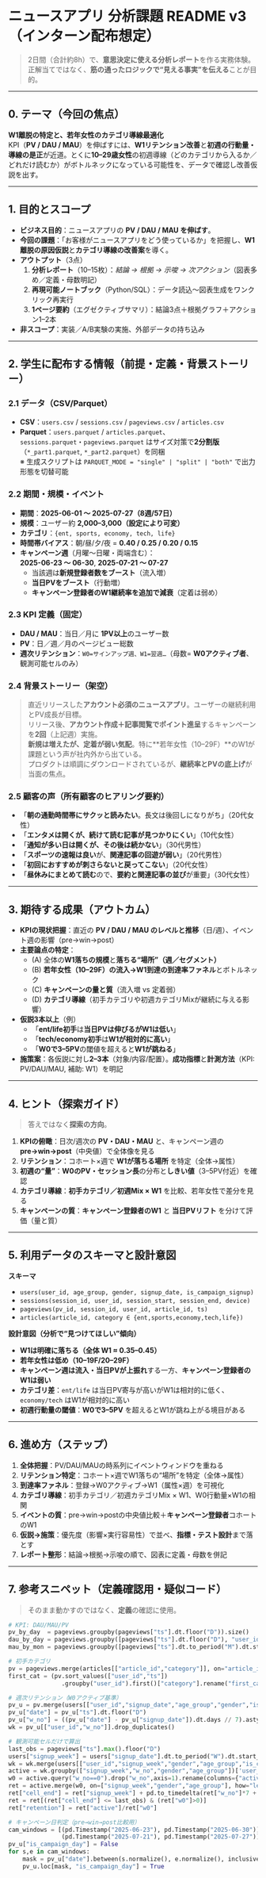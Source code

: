 # ニュースアプリ 分析課題 README v3（インターン配布想定）

> 2日間（合計約8h）で、**意思決定に使える分析レポート**を作る実務体験。正解当てではなく、**筋の通ったロジックで“見える事実”を伝える**ことが目的。

---

## 0. テーマ（今回の焦点）
**W1離脱の特定と、若年女性のカテゴリ導線最適化**  
KPI（**PV / DAU / MAU**）を伸ばすには、**W1リテンション改善**と**初週の行動量・導線の是正**が近道。とくに**10–29歳女性**の初週導線（どのカテゴリから入るか／どれだけ読むか）がボトルネックになっている可能性を、データで確認し改善仮説を出す。

---

## 1. 目的とスコープ
- **ビジネス目的**：ニュースアプリの **PV / DAU / MAU を伸ばす**。
- **今回の課題**：「お客様がニュースアプリをどう使っているか」を把握し、**W1離脱の原因仮説**と**カテゴリ導線の改善案**を導く。
- **アウトプット**（3点）
  1) **分析レポート**（10–15枚）：*結論 → 根拠 → 示唆 → 次アクション*（図表多め／定義・母数明記）
  2) **再現可能ノートブック**（Python/SQL）：データ読込～図表生成をワンクリック再実行
  3) **1ページ要約**（エグゼクティブサマリ）：結論3点＋根拠グラフ＋アクション1–2本
- **非スコープ**：実装／A/B実験の実施、外部データの持ち込み

---

## 2. 学生に配布する情報（前提・定義・背景ストーリー）

### 2.1 データ（CSV/Parquet）
- **CSV**：`users.csv` / `sessions.csv` / `pageviews.csv` / `articles.csv`
- **Parquet**：`users.parquet` / `articles.parquet`、  
  `sessions.parquet`・`pageviews.parquet` はサイズ対策で**2分割版**（`*_part1.parquet`, `*_part2.parquet`）を同梱  
  ※ 生成スクリプトは `PARQUET_MODE = "single" | "split" | "both"` で出力形態を切替可能

### 2.2 期間・規模・イベント
- **期間**：**2025-06-01 ～ 2025-07-27（8週/57日）**
- **規模**：ユーザー約 **2,000–3,000（設定により可変）**
- **カテゴリ**：`{ent, sports, economy, tech, life}`
- **時間帯バイアス**：朝/昼/夕/夜 = **0.40 / 0.25 / 0.20 / 0.15**
- **キャンペーン週**（月曜〜日曜・両端含む）：  
  **2025-06-23 ～ 06-30**, **2025-07-21 ～ 07-27**
  - 当該週は**新規登録者数をブースト**（流入増）
  - **当日PVをブースト**（行動増）
  - **キャンペーン登録者のW1継続率を追加で減衰**（定着は弱め）

### 2.3 KPI 定義（固定）
- **DAU / MAU**：当日／月に **1PV以上**のユーザー数  
- **PV**：日／週／月のページビュー総数  
- **週次リテンション**：`W0=サインアップ週、W1=翌週…`（母数= **W0アクティブ者**、観測可能セルのみ）

### 2.4 背景ストーリー（架空）
> 直近リリースした**アカウント必須のニュースアプリ**。ユーザーの継続利用とPV成長が目標。  
> リリース後、**アカウント作成＋記事閲覧でポイント進呈**するキャンペーンを**2回**（上記週）実施。  
> **新規は増えたが、定着が弱い気配**。特に**若年女性（10–29F）**のW1が課題という声が社内外から出ている。  
> プロダクトは順調にダウンロードされているが、**継続率とPVの底上げ**が当面の焦点。

### 2.5 顧客の声（所有顧客のヒアリング要約）
- 「**朝の通勤時間帯にサクッと読みたい**。長文は後回しになりがち」（20代女性）
- 「**エンタメは開くが、続けて読む記事が見つかりにくい**」（10代女性）
- 「**通知が多い日は開くが、その後は続かない**」（30代男性）
- 「**スポーツの速報は良い**が、**関連記事の回遊が弱い**」（20代男性）
- 「**初回におすすめが刺さらないと戻ってこない**」（20代女性）
- 「**昼休みにまとめて読む**ので、**要約と関連記事の並び**が重要」（30代女性）

---

## 3. 期待する成果（アウトカム）
- **KPIの現状把握**：直近の **PV / DAU / MAU のレベルと推移**（日/週）、イベント週の影響（pre→win→post）
- **主要論点の特定**：
  - (A) 全体の**W1落ちの規模**と**落ちる“場所”（週／セグメント）**
  - (B) **若年女性（10–29F）**の流入→W1到達の**到達率ファネル**とボトルネック
  - (C) **キャンペーンの量と質**（流入増 vs 定着弱）
  - (D) **カテゴリ導線**（初手カテゴリや初週カテゴリMixが継続に与える影響）
- **仮説3本以上**（例）
  - 「**ent/life初手**は**当日PVは伸びるがW1は低い**」
  - 「**tech/economy初手**は**W1が相対的に高い**」
  - 「**W0で3–5PV**の閾値を超えると**W1が跳ねる**」
- **施策案**：各仮説に対し**2–3本**（対象/内容/配置）。**成功指標**と**計測方法**（KPI: PV/DAU/MAU, 補助: W1）を明記

---

## 4. ヒント（探索ガイド）
> 答えではなく**探索の方向**。
1) **KPIの俯瞰**：日次/週次の **PV・DAU・MAU** と、キャンペーン週の **pre→win→post**（中央値）で全体像を見る  
2) **リテンション**：コホート×週で **W1が落ちる場所** を特定（全体→属性）  
3) **初週の“量”**：**W0のPV・セッション長**の分布と**しきい値**（3–5PV付近）を確認  
4) **カテゴリ導線**：**初手カテゴリ／初週Mix × W1** を比較、若年女性で差分を見る  
5) **キャンペーンの質**：**キャンペーン登録者のW1** と **当日PVリフト** を分けて評価（量と質）

---

## 5. 利用データのスキーマと設計意図
**スキーマ**
- `users(user_id, age_group, gender, signup_date, is_campaign_signup)`  
- `sessions(session_id, user_id, session_start, session_end, device)`  
- `pageviews(pv_id, session_id, user_id, article_id, ts)`  
- `articles(article_id, category ∈ {ent,sports,economy,tech,life})`

**設計意図（分析で“見つけてほしい”傾向）**
- **W1は明確に落ちる（全体 W1 ≈ 0.35–0.45）**
- **若年女性は低め（10–19F/20–29F）**
- **キャンペーン週は流入・当日PVが上振れ**する一方、**キャンペーン登録者のW1は弱い**
- **カテゴリ差**：`ent/life` は当日PV寄与が高いがW1は相対的に低く、`economy/tech` はW1が相対的に高い
- **初週行動量の閾値**：**W0で3–5PV** を超えるとW1が跳ね上がる境目がある

---

## 6. 進め方（ステップ）
1) **全体把握**：PV/DAU/MAUの時系列にイベントウィンドウを重ねる  
2) **リテンション特定**：コホート×週でW1落ちの“場所”を特定（全体→属性）  
3) **到達率ファネル**：登録→W0アクティブ→W1（属性×週）を可視化  
4) **カテゴリ導線**：初手カテゴリ／初週カテゴリMix × W1、W0行動量×W1の相関  
5) **イベントの質**：pre→win→postの中央値比較＋**キャンペーン登録者**コホートのW1  
6) **仮説→施策**：優先度（影響×実行容易性）で並べ、**指標・テスト設計**まで落とす  
7) **レポート整形**：結論→根拠→示唆の順で、図表に定義・母数を併記

---

## 7. 参考スニペット（定義確認用・疑似コード）
> そのまま動かすのではなく、**定義**の確認に使用。

```python
# KPI: DAU/MAU/PV
pv_by_day  = pageviews.groupby(pageviews["ts"].dt.floor("D")).size()
dau_by_day = pageviews.groupby([pageviews["ts"].dt.floor("D"), "user_id"]).size().groupby(level=0).nunique()
mau_by_mon = pageviews.groupby([pageviews["ts"].dt.to_period("M").dt.start_time, "user_id"]).size().groupby(level=0).nunique()

# 初手カテゴリ
pv = pageviews.merge(articles[["article_id","category"]], on="article_id", how="left")
first_cat = (pv.sort_values(["user_id","ts"])
               .groupby("user_id").first()["category"].rename("first_category")).reset_index()

# 週次リテンション（W0アクティブ基準）
pv_u = pv.merge(users[["user_id","signup_date","age_group","gender","is_campaign_signup"]], on="user_id", how="left")
pv_u["date"] = pv_u["ts"].dt.floor("D")
pv_u["w_no"] = ((pv_u["date"] - pv_u["signup_date"]).dt.days // 7).astype(int)
wk = pv_u[["user_id","w_no"]].drop_duplicates()

# 観測可能セルだけで算出
last_obs = pageviews["ts"].max().floor("D")
users["signup_week"] = users["signup_date"].dt.to_period("W").dt.start_time
wk = wk.merge(users[["user_id","signup_week","gender","age_group","is_campaign_signup"]], on="user_id", how="left")
active = wk.groupby(["signup_week","w_no","gender","age_group"])['user_id'].nunique().rename("active").reset_index()
w0 = active.query("w_no==0").drop("w_no",axis=1).rename(columns={"active":"w0"})
ret = active.merge(w0, on=["signup_week","gender","age_group"], how="left")
ret["cell_end"] = ret["signup_week"] + pd.to_timedelta(ret["w_no"]*7 + 6, unit="D")
ret = ret[(ret["cell_end"] <= last_obs) & (ret["w0"]>0)]
ret["retention"] = ret["active"]/ret["w0"]

# キャンペーン日判定（pre→win→post比較用）
cam_windows = [(pd.Timestamp("2025-06-23"), pd.Timestamp("2025-06-30")),
               (pd.Timestamp("2025-07-21"), pd.Timestamp("2025-07-27"))]
pv_u["is_campaign_day"] = False
for s,e in cam_windows:
    mask = pv_u["date"].between(s.normalize(), e.normalize(), inclusive="both")
    pv_u.loc[mask, "is_campaign_day"] = True
```
